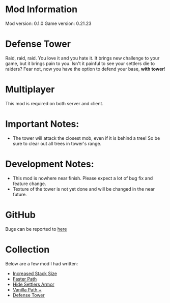 # Mod Information
Mod version: 0.1.0
Game version: 0.21.23

# Defense Tower

Raid, raid, raid.
You love it and you hate it.
It brings new challenge to your game, but it brings pain to you.
Isn't it painful to see your settlers die to raiders?
Fear not, now you have the option to defend your base, **with tower**!


# Multiplayer
This mod is required on both server and client.

# Important Notes:
- The tower will attack the closest mob, even if it is behind a tree! So be sure to clear out all trees in tower's range.

# Development Notes:
- This mod is nowhere near finish. Please expect a lot of bug fix and feature change.
- Texture of the tower is not yet done and will be changed in the near future.

# GitHub
Bugs can be reported to [here](https://github.com/dianchia/DefenseTower/issues)

# Collection

Below are a few mod I had written:

- [Increased Stack Size](https://steamcommunity.com/sharedfiles/filedetails/?id=2827931647)
- [Faster Path](https://steamcommunity.com/sharedfiles/filedetails/?id=2829083798)
- [Hide Settlers Armor](https://steamcommunity.com/sharedfiles/filedetails/?id=2829306935&searchtext=)
- [Vanilla Path +](https://steamcommunity.com/sharedfiles/filedetails/?id=2829993329)
- [Defense Tower](https://steamcommunity.com/sharedfiles/filedetails/?id=2830717128)
